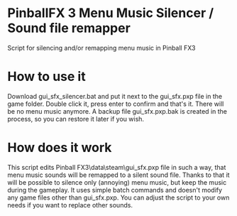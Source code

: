 # PinballFX 3 Menu Music Silencer / Sound file remapper
Script for silencing and/or remapping menu music in Pinball FX3

# How to use it
Download gui_sfx_silencer.bat and put it next to the gui_sfx.pxp file in the game folder. Double click it, press enter to confirm and that's it. There will be no menu music anymore. A backup file gui_sfx.pxp.bak is created in the process, so you can restore it later if you wish.

# How does it work
This script edits Pinball FX3\data\steam\gui_sfx.pxp file in such a way, that menu music sounds will be remapped to a silent sound file. Thanks to that it will be possible to silence only (annoying) menu music, but keep the music during the gameplay. It uses simple batch commands and doesn't modify any game files other than gui_sfx.pxp. You can adjust the script to your own needs if you want to replace other sounds.
